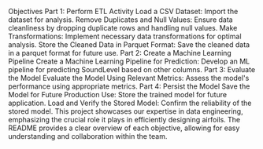 Objectives
Part 1: Perform ETL Activity
Load a CSV Dataset: Import the dataset for analysis.
Remove Duplicates and Null Values: Ensure data cleanliness by dropping duplicate rows and handling null values.
Make Transformations: Implement necessary data transformations for optimal analysis.
Store the Cleaned Data in Parquet Format: Save the cleaned data in a parquet format for future use.
Part 2: Create a Machine Learning Pipeline
Create a Machine Learning Pipeline for Prediction: Develop an ML pipeline for predicting SoundLevel based on other columns.
Part 3: Evaluate the Model
Evaluate the Model Using Relevant Metrics: Assess the model's performance using appropriate metrics.
Part 4: Persist the Model
Save the Model for Future Production Use: Store the trained model for future application.
Load and Verify the Stored Model: Confirm the reliability of the stored model.
This project showcases our expertise in data engineering, emphasizing the crucial role it plays in efficiently designing airfoils. The README provides a clear overview of each objective, allowing for easy understanding and collaboration within the team.
